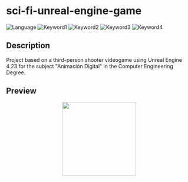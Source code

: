 # sci-fi-unreal-engine-game
 
![Language](https://img.shields.io/badge/language-spanish-red)
![Keyword1](https://img.shields.io/badge/-videogame-brightgreen)
![Keyword2](https://img.shields.io/badge/-third%20person-important)
![Keyword3](https://img.shields.io/badge/-unreal%20engine-blue)
![Keyword4](https://img.shields.io/badge/-blueprints-blueviolet)

## Description
Project based on a third-person shooter videogame using Unreal Engine 4.23 for  the subject "Animación Digital" in the Computer Engineering Degree.

## Preview
<p align="center">
  <img src="https://github.com/luisblazquezm/gii-4-sci-fi-unreal-engine-game/blob/master/img/demo.gif" style="width:200px;height:200px;"/>
</p>


